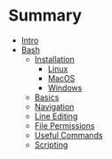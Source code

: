 # Summary

- [Intro](./intro.md)
- [Bash](./bash/overview.md)
  - [Installation](./bash/installation/index.md)
    - [Linux](./bash/installation/linux.md)
    - [MacOS]()
    - [Windows]()
  - [Basics](./bash/basics.md)
  - [Navigation](./bash/navigation.md)
  - [Line Editing](./bash/line-editing.md)
  - [File Permissions](./bash/file-perms.md)
  - [Useful Commands](./bash/useful-cmds.md)
  - [Scripting](./bash/scripting.md)

